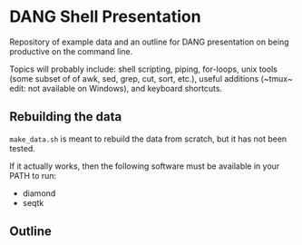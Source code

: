 # DANG Shell Presentation

Repository of example data and an outline for DANG presentation on being
productive on the command line.

Topics will probably include: shell scripting, piping, for-loops, unix tools
(some subset of of awk, sed, grep, cut, sort, etc.), useful additions (~tmux~
edit: not available on Windows),
and keyboard shortcuts.

## Rebuilding the data

`make_data.sh` is meant to rebuild the data from scratch, but it has not been
tested.

If it actually works, then the following software must be available in your
PATH to run:

-   diamond
-   seqtk

## Outline
